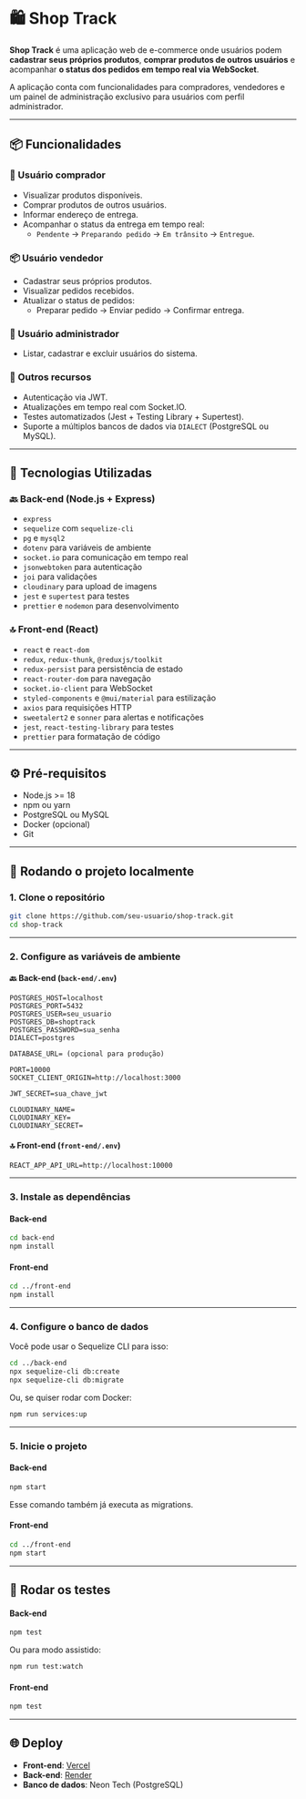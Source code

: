 # 🛍️ Shop Track

**Shop Track** é uma aplicação web de e-commerce onde usuários podem **cadastrar seus próprios produtos**, **comprar produtos de outros usuários** e acompanhar **o status dos pedidos em tempo real via WebSocket**.

A aplicação conta com funcionalidades para compradores, vendedores e um painel de administração exclusivo para usuários com perfil administrador.

---

## 📦 Funcionalidades

### 🛒 Usuário comprador

- Visualizar produtos disponíveis.
- Comprar produtos de outros usuários.
- Informar endereço de entrega.
- Acompanhar o status da entrega em tempo real:
  - `Pendente` → `Preparando pedido` → `Em trânsito` → `Entregue`.

### 📦 Usuário vendedor

- Cadastrar seus próprios produtos.
- Visualizar pedidos recebidos.
- Atualizar o status de pedidos:
  - Preparar pedido → Enviar pedido → Confirmar entrega.

### 🔐 Usuário administrador

- Listar, cadastrar e excluir usuários do sistema.

### 💬 Outros recursos

- Autenticação via JWT.
- Atualizações em tempo real com Socket.IO.
- Testes automatizados (Jest + Testing Library + Supertest).
- Suporte a múltiplos bancos de dados via `DIALECT` (PostgreSQL ou MySQL).

---

## 🧱 Tecnologias Utilizadas

### 🔙 Back-end (Node.js + Express)

- `express`
- `sequelize` com `sequelize-cli`
- `pg` e `mysql2`
- `dotenv` para variáveis de ambiente
- `socket.io` para comunicação em tempo real
- `jsonwebtoken` para autenticação
- `joi` para validações
- `cloudinary` para upload de imagens
- `jest` e `supertest` para testes
- `prettier` e `nodemon` para desenvolvimento

### 🔝 Front-end (React)

- `react` e `react-dom`
- `redux`, `redux-thunk`, `@reduxjs/toolkit`
- `redux-persist` para persistência de estado
- `react-router-dom` para navegação
- `socket.io-client` para WebSocket
- `styled-components` e `@mui/material` para estilização
- `axios` para requisições HTTP
- `sweetalert2` e `sonner` para alertas e notificações
- `jest`, `react-testing-library` para testes
- `prettier` para formatação de código

---

## ⚙️ Pré-requisitos

- Node.js >= 18
- npm ou yarn
- PostgreSQL ou MySQL
- Docker (opcional)
- Git

---

## 🚀 Rodando o projeto localmente

### 1. Clone o repositório

```bash
git clone https://github.com/seu-usuario/shop-track.git
cd shop-track
```

---

### 2. Configure as variáveis de ambiente

#### 🔙 Back-end (`back-end/.env`)

```env
POSTGRES_HOST=localhost
POSTGRES_PORT=5432
POSTGRES_USER=seu_usuario
POSTGRES_DB=shoptrack
POSTGRES_PASSWORD=sua_senha
DIALECT=postgres

DATABASE_URL= (opcional para produção)

PORT=10000
SOCKET_CLIENT_ORIGIN=http://localhost:3000

JWT_SECRET=sua_chave_jwt

CLOUDINARY_NAME=
CLOUDINARY_KEY=
CLOUDINARY_SECRET=
```

#### 🔝 Front-end (`front-end/.env`)

```env
REACT_APP_API_URL=http://localhost:10000
```

---

### 3. Instale as dependências

#### Back-end

```bash
cd back-end
npm install
```

#### Front-end

```bash
cd ../front-end
npm install
```

---

### 4. Configure o banco de dados

Você pode usar o Sequelize CLI para isso:

```bash
cd ../back-end
npx sequelize-cli db:create
npx sequelize-cli db:migrate
```

Ou, se quiser rodar com Docker:

```bash
npm run services:up
```

---

### 5. Inicie o projeto

#### Back-end

```bash
npm start
```

Esse comando também já executa as migrations.

#### Front-end

```bash
cd ../front-end
npm start
```

---

## 🧪 Rodar os testes

#### Back-end

```bash
npm test
```

Ou para modo assistido:

```bash
npm run test:watch
```

#### Front-end

```bash
npm test
```

---

## 🌐 Deploy

- **Front-end**: [Vercel](https://shop-track.vercel.app/login)
- **Back-end**: [Render](https://shop-track-back-end.onrender.com)
- **Banco de dados**: Neon Tech (PostgreSQL)
